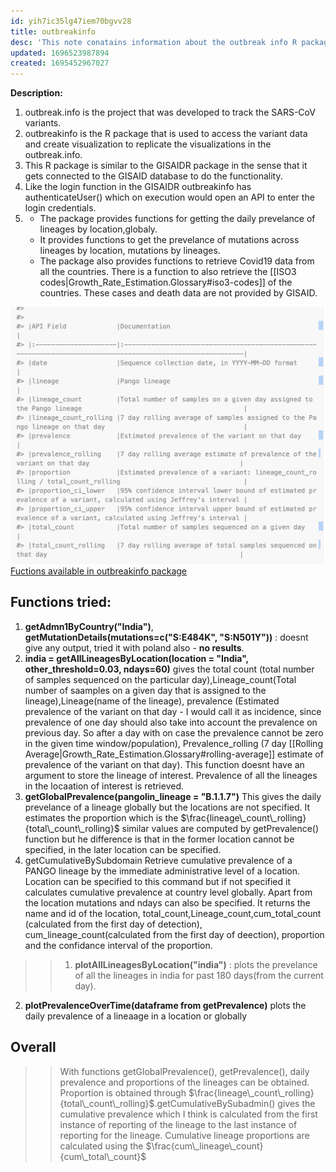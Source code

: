 ```yaml
---
id: yih7ic35lg47iem70bgvv28
title: outbreakinfo
desc: 'This note conatains information about the outbreak info R package'
updated: 1696523987894
created: 1695452967027
---
```


**Description:**

1. outbreak.info is the project that was developed to track the SARS-CoV variants.
2. outbreakinfo is the R package that is used to access the variant data and create visualization to replicate the visualizations in the outbreak.info.
3. This R package is similar to the GISAIDR package in the sense that it gets connected to the GISAID database to do the functionality.
4. Like the login function in the GISAIDR outbreakinfo has authenticateUser() which on execution would open an API to enter the login credentials.
5.
   - The package provides functions for getting the daily prevelance of lineages by location,globaly.
   - It provides functions to get the prevelance of mutations across lineages by location, mutations by lineages.
   - The package also provides functions to retrieve Covid19 data from all the countries. There is a function to also retrieve the [[ISO3 codes|Growth_Rate_Estimation.Glossary#iso3-codes]] of the countries. These cases and death data are not provided by GISAID.


![prevalence field description](assets/images/Field_description.png)
[Fuctions available in outbreakinfo package](https://outbreak-info.github.io/R-outbreak-info/reference/index.html)

## **Functions tried:**
1. **getAdmn1ByCountry("India")**, **getMutationDetails(mutations=c("S:E484K", "S:N501Y"))** : doesnt give any output, tried it with poland also - **no results**.
2. **india = getAllLineagesByLocation(location = "India", other_threshold=0.03, ndays=60)** gives the total count (total number of samples sequenced on the particular day),Lineage_count(Total number of saamples on a given day that is assigned to the lineage),Lineage(name of the lineage), prevalence (Estimated prevalence of the variant on that day - I would call it as incidence, since prevalence of one day should also take into account the prevalence on previous day. So after a day with on case the prevalence cannot be zero in the given time window/population), Prevalence_rolling (7 day [[Rolling Average|Growth_Rate_Estimation.Glossary#rolling-average]] estimate of prevalence of the variant on that day). This function doesnt have an argument to store the lineage of interest. Prevalence of all the lineages in the locaation of interest is retrieved.
3. **getGlobalPrevalence(pangolin_lineage = "B.1.1.7")** This gives the daily prevelance of a lineage globally but the locations are not specified. It estimates the proportion which is the $\frac{lineage\_count\_rolling}{total\_count\_rolling}$ similar values are computed by getPrevalence() function but he difference is that in the former location cannot be specified, in the later location can be specified.
4. getCumulativeBySubdomain Retrieve cumulative prevalence of a PANGO lineage by the immediate administrative level of a location. Location can be specified to this command but if not specified it calculates cumulative prevalence at country level globally. Apart from the location mutations and ndays can also be specified. It returns the name and id of the location, total_count,Lineage_count,cum_total_count (calculated from the first day of detection), cum_lineage_count(calculated from the first day of deection), proportion and the confidance interval of the proportion.

>> 1. **plotAllLineagesByLocation("india")** : plots the prevelance of all the lineages in india for past 180 days(from the current day).
2. **plotPrevalenceOverTime(dataframe from getPrevalence)** plots the daily prevalence of a lineaage in a location or globally

## Overall

>> With functions getGlobalPrevalence(), getPrevalence(), daily prevalence and proportions of the lineages can be obtained. Proportion is obtained through $\frac{lineage\_count\_rolling}{total\_count\_rolling}$.getCumulativeBySubadmin() gives the cumulative prevalence which I think is calculated from the first instance of reporting of the lineage to the last instance of reporting for the lineage. Cumulative lineage proportions are calculated using the $\frac{cum\_lineage\_count}{cum\_total\_count}$
